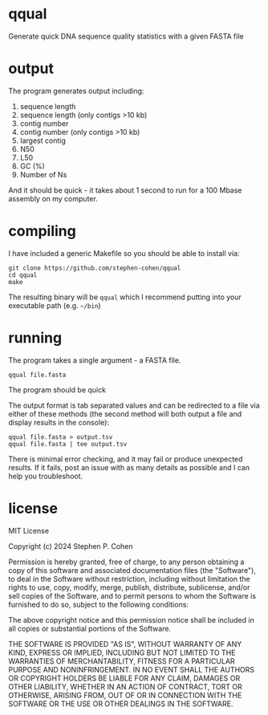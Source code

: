 # qqual
Generate quick DNA sequence quality statistics with a given FASTA file

# output
The program generates output including:

1. sequence length
2. sequence length (only contigs >10 kb)
3. contig number
4. contig number (only contigs >10 kb)
5. largest contig
6. N50
7. L50
8. GC (%)
9. Number of Ns

And it should be quick - it takes about 1 second to run for a 100 Mbase assembly on my computer.

# compiling
I have included a generic Makefile so you should be able to install via:

    git clone https://github.com/stephen-cohen/qqual
    cd qqual
    make

The resulting binary will be `qqual` which I recommend putting into your executable path (e.g. `~/bin`)

# running
The program takes a single argument - a FASTA file.

    qqual file.fasta

The program should be quick

The output format is tab separated values and can be redirected to a file via either of these methods (the second method will both output a file and display results in the console):

    qqual file.fasta > output.tsv
    qqual file.fasta | tee output.tsv

There is minimal error checking, and it may fail or produce unexpected results. If it fails, post an issue with as many details as possible and I can help you troubleshoot. 

# license
MIT License

Copyright (c) 2024 Stephen P. Cohen

Permission is hereby granted, free of charge, to any person obtaining a copy
of this software and associated documentation files (the "Software"), to deal
in the Software without restriction, including without limitation the rights
to use, copy, modify, merge, publish, distribute, sublicense, and/or sell
copies of the Software, and to permit persons to whom the Software is
furnished to do so, subject to the following conditions:

The above copyright notice and this permission notice shall be included in all
copies or substantial portions of the Software.

THE SOFTWARE IS PROVIDED "AS IS", WITHOUT WARRANTY OF ANY KIND, EXPRESS OR
IMPLIED, INCLUDING BUT NOT LIMITED TO THE WARRANTIES OF MERCHANTABILITY,
FITNESS FOR A PARTICULAR PURPOSE AND NONINFRINGEMENT. IN NO EVENT SHALL THE
AUTHORS OR COPYRIGHT HOLDERS BE LIABLE FOR ANY CLAIM, DAMAGES OR OTHER
LIABILITY, WHETHER IN AN ACTION OF CONTRACT, TORT OR OTHERWISE, ARISING FROM,
OUT OF OR IN CONNECTION WITH THE SOFTWARE OR THE USE OR OTHER DEALINGS IN THE
SOFTWARE.

